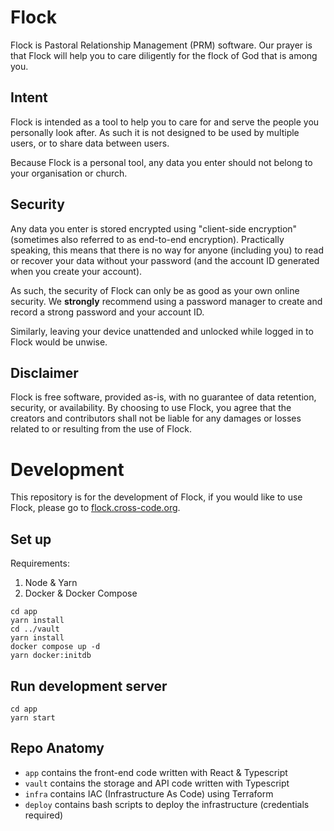 # Flock

Flock is Pastoral Relationship Management (PRM) software. Our prayer is that
Flock will help you to care diligently for the flock of God that is among you.

## Intent

Flock is intended as a tool to help you to care for and serve the people you
personally look after. As such it is not designed to be used by multiple users,
or to share data between users.

Because Flock is a personal tool, any data you enter should not belong to your
organisation or church.

## Security

Any data you enter is stored encrypted using "client-side encryption"
(sometimes also referred to as end-to-end encryption). Practically speaking,
this means that there is no way for anyone (including you) to read or recover
your data without your password (and the account ID generated when you create
your account).

As such, the security of Flock can only be as good as your own online security.
We **strongly** recommend using a password manager to create and record a
strong password and your account ID.

Similarly, leaving your device unattended and unlocked while logged in to Flock
would be unwise.

## Disclaimer

Flock is free software, provided as-is, with no guarantee of data retention,
security, or availability. By choosing to use Flock, you agree that the
creators and contributors shall not be liable for any damages or losses
related to or resulting from the use of Flock.

# Development

This repository is for the development of Flock, if you would like to use Flock,
please go to [flock.cross-code.org](https://flock.cross-code.org/).

## Set up

Requirements:
1. Node & Yarn
1. Docker & Docker Compose

```shell script
cd app
yarn install
cd ../vault
yarn install
docker compose up -d
yarn docker:initdb
```

## Run development server
```shell script
cd app
yarn start
```

## Repo Anatomy

* `app` contains the front-end code written with React & Typescript
* `vault` contains the storage and API code written with Typescript
* `infra` contains IAC (Infrastructure As Code) using Terraform
* `deploy` contains bash scripts to deploy the infrastructure
  (credentials required)
